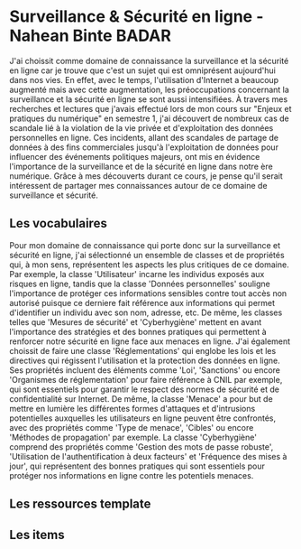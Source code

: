 # Surveillance & Sécurité en ligne - Nahean Binte BADAR

J'ai choissit comme domaine de connaissance la surveillance et la sécurité en ligne car je trouve que c'est un sujet qui est omniprésent aujourd'hui dans nos vies. En effet, avec le temps, l'utilisation d'Internet a beaucoup augmenté mais avec cette augmentation, les préoccupations concernant la surveillance et la sécurité en ligne se sont aussi intensifiées. À travers mes recherches et lectures que j'avais effectué lors de mon cours sur "Enjeux et pratiques du numérique" en semestre 1, j'ai découvert de nombreux cas de scandale lié à la violation de la vie privée et d'exploitation des données personnelles en ligne. Ces incidents, allant des scandales de partage de données à des fins commerciales jusqu'à l'exploitation de données pour influencer des événements politiques majeurs, ont mis en évidence l'importance de la surveillance et de la sécurité en ligne dans notre ère numérique. Grâce à mes découverts durant ce cours, je pense qu'il serait intéressent de partager mes connaissances autour de ce domaine de surveillance et sécurité. 

##  Les vocabulaires

Pour mon domaine de connaissance qui porte donc sur la surveillance et sécurité en ligne, j'ai sélectionné un ensemble de classes et de propriétés qui, à mon sens, représentent les aspects les plus critiques de ce domaine. Par exemple, la classe 'Utilisateur' incarne les individus exposés aux risques en ligne, tandis que la classe 'Données personnelles' souligne l'importance de protéger ces informations sensibles contre tout accès non autorisé puisque ce derniere fait référence aux informations qui permet d'identifier un individu avec son nom, adresse, etc. De même, les classes telles que 'Mesures de sécurité' et 'Cyberhygiène' mettent en avant l'importance des stratégies et des bonnes pratiques qui permettent à renforcer notre sécurité en ligne face aux menaces en ligne. J'ai également choissit de faire une classe 'Réglementations' qui englobe les lois et les directives qui régissent l'utilisation et la protection des données en ligne. Ses propriétés incluent des éléments comme 'Loi', 'Sanctions' ou encore 'Organismes de réglementation' pour faire référence à CNIL par exemple, qui sont essentiels pour garantir le respect des normes de sécurité et de confidentialité sur Internet. De même, la classe 'Menace' a pour but de mettre en lumière les différentes formes d'attaques et d'intrusions potentielles auxquelles les utilisateurs en ligne peuvent être confrontés, avec des propriétés comme 'Type de menace', 'Cibles' ou encore 'Méthodes de propagation' par exemple. La classe 'Cyberhygiène' comprend des propriétés comme 'Gestion des mots de passe robuste', 'Utilisation de l'authentification à deux facteurs' et 'Fréquence des mises à jour', qui représentent des bonnes pratiques qui sont essentiels pour protéger nos informations en ligne contre les potentiels menaces.

## Les ressources template

## Les items
